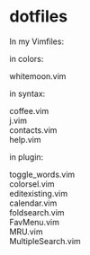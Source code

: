 # dotfiles

In my Vimfiles:

in colors:

whitemoon.vim

in syntax:

coffee.vim  
j.vim  
contacts.vim  
help.vim  

in plugin:

toggle_words.vim  
colorsel.vim  
editexisting.vim  
calendar.vim  
foldsearch.vim  
FavMenu.vim  
MRU.vim  
MultipleSearch.vim  
